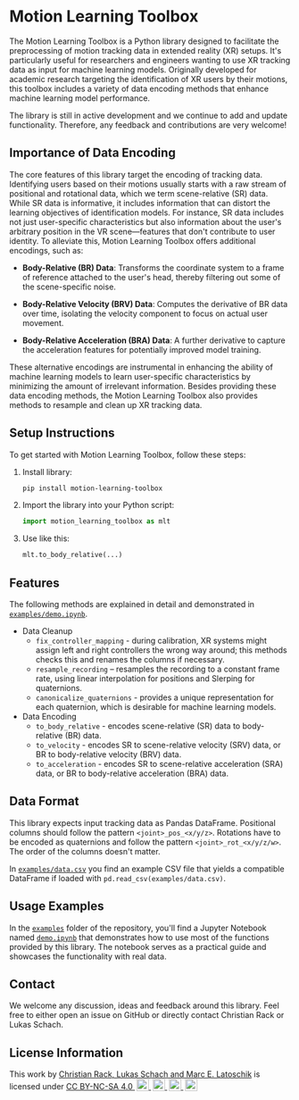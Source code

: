 # Motion Learning Toolbox

The Motion Learning Toolbox is a Python library designed to facilitate the preprocessing of motion tracking data in extended reality (XR) setups. It's particularly useful for researchers and engineers wanting to use XR tracking data as input for machine learning models. Originally developed for academic research targeting the identification of XR users by their motions, this toolbox includes a variety of data encoding methods that enhance machine learning model performance.

The library is still in active development and we continue to add and update functionality. Therefore, any feedback and contributions are very welcome!

## Importance of Data Encoding
The core features of this library target the encoding of tracking data. Identifying users based on their motions usually starts with a raw stream of positional and rotational data, which we term scene-relative (SR) data. While SR data is informative, it includes information that can distort the learning objectives of identification models.  For instance, SR data includes not just user-specific characteristics but also information about the user's arbitrary position in the VR scene—features that don't contribute to user identity. To alleviate this, Motion Learning Toolbox offers additional encodings, such as:

- **Body-Relative (BR) Data**: Transforms the coordinate system to a frame of reference attached to the user's head, thereby filtering out some of the scene-specific noise.
  
- **Body-Relative Velocity (BRV) Data**: Computes the derivative of BR data over time, isolating the velocity component to focus on actual user movement.

- **Body-Relative Acceleration (BRA) Data**: A further derivative to capture the acceleration features for potentially improved model training.

These alternative encodings are instrumental in enhancing the ability of machine learning models to learn user-specific characteristics by minimizing the amount of irrelevant information. Besides providing these data encoding methods, the Motion Learning Toolbox also provides methods to resample and clean up XR tracking data.

## Setup Instructions
To get started with Motion Learning Toolbox, follow these steps:

1. Install library:
    ```bash
    pip install motion-learning-toolbox
    ```

2. Import the library into your Python script:
    ```python
    import motion_learning_toolbox as mlt
    ```

3. Use like this:
    ```python
    mlt.to_body_relative(...)
    ```

## Features

The following methods are explained in detail and demonstrated in [`examples/demo.ipynb`](examples/demo.ipynb).

- Data Cleanup
    - `fix_controller_mapping` - during calibration, XR systems might assign left and right controllers the wrong way around; this methods checks this and renames the columns if necessary.
    - `resample_recording` – resamples the recording to a constant frame rate, using linear interpolation for positions and Slerping for quaternions.
    - `canonicalize_quaternions` - provides a unique representation for each quaternion, which is desirable for machine learning models.
- Data Encoding
    - `to_body_relative` - encodes scene-relative (SR) data to body-relative (BR) data.
    - `to_velocity` - encodes SR to scene-relative velocity (SRV) data, or BR to body-relative velocity (BRV) data.
    - `to_acceleration` - encodes SR to scene-relative acceleration (SRA) data, or BR to body-relative acceleration (BRA) data.

## Data Format

This library expects input tracking data as Pandas DataFrame. Positional columns should follow the pattern `<joint>_pos_<x/y/z>`. Rotations have to be encoded as quaternions and follow the pattern `<joint>_rot_<x/y/z/w>`. The order of the columns doesn't matter.

In [`examples/data.csv`](examples/data.csv) you find an example CSV file that yields a compatible DataFrame if loaded with `pd.read_csv(examples/data.csv)`.

## Usage Examples

In the [`examples`](examples) folder of the repository, you'll find a Jupyter Notebook named [`demo.ipynb`](examples/demo.ipynb) that demonstrates how to use most of the functions provided by this library. The notebook serves as a practical guide and showcases the functionality with real data.

## Contact

We welcome any discussion, ideas and feedback around this library. Feel free to either open an issue on GitHub or directly contact Christian Rack or Lukas Schach.

## License Information

<p xmlns:cc="http://creativecommons.org/ns#">
  This work by <a rel="cc:attributionURL dct:creator" property="cc:attributionName" href="https://hci.uni-wuerzburg.de">Christian Rack, Lukas Schach and Marc E. Latoschik</a> is
  licensed under <a href="http://creativecommons.org/licenses/by-nc-sa/4.0/?ref=chooser-v1" target="_blank" rel="license noopener noreferrer" style="display:inline-block;">CC BY-NC-SA 4.0
  <img style="height:22px!important;margin-left:3px;vertical-align:text-bottom;" src="https://mirrors.creativecommons.org/presskit/icons/cc.svg?ref=chooser-v1">
  <img style="height:22px!important;margin-left:3px;vertical-align:text-bottom;" src="https://mirrors.creativecommons.org/presskit/icons/by.svg?ref=chooser-v1">
  <img style="height:22px!important;margin-left:3px;vertical-align:text-bottom;" src="https://mirrors.creativecommons.org/presskit/icons/nc.svg?ref=chooser-v1">
  <img style="height:22px!important;margin-left:3px;vertical-align:text-bottom;" src="https://mirrors.creativecommons.org/presskit/icons/sa.svg?ref=chooser-v1"></a>
</p>

